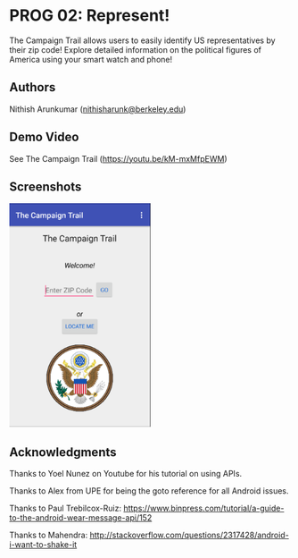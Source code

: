 # PROG 02: Represent!

The Campaign Trail allows users to easily identify US representatives by their zip code! Explore detailed information on the political figures of America using your smart watch and phone!

## Authors

Nithish Arunkumar ([nithisharunk@berkeley.edu](mailto:your_email@berkeley.edu))

## Demo Video

See The Campaign Trail (https://youtu.be/kM-mxMfpEWM)

## Screenshots

<img src="screenshots/main.png" height="400" alt="Screenshot"/>


## Acknowledgments
Thanks to Yoel Nunez on Youtube for his tutorial on using APIs.

Thanks to Alex from UPE for being the goto reference for all Android issues.

Thanks to Paul Trebilcox-Ruiz: https://www.binpress.com/tutorial/a-guide-to-the-android-wear-message-api/152

Thanks to Mahendra: http://stackoverflow.com/questions/2317428/android-i-want-to-shake-it

